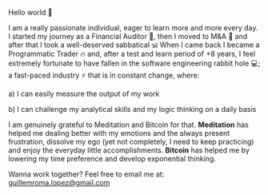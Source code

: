Hello world 👋

I am a really passionate individual, eager to learn more and more every day. I started my journey as a Financial Auditor 🤵, then I moved to M&A 🔎 and after that I took a well-deserved sabbatical 🕉️ When I came back I became a Programmatic Trader 🔥 and, after a test and learn period of +8 years, I feel extremely fortunate to have fallen in the software engineering rabbit hole 💻; a fast-paced industry ⚡ that is in constant change, where:

a) I can easily measure the output of my work 

b) I can challenge my analytical skills and my logic thinking on a daily basis

I am genuinely grateful to Meditation and Bitcoin for that. **Meditation** has helped me dealing better with my emotions and the always present frustration, dissolve my ego (yet not completely, I need to keep practicing) and enjoy the everyday little accomplishments. **Bitcoin** has helped me by lowering my time preference and develop exponential thinking.

Wanna work together? Feel free to email me at: guillemroma.lopez@gmail.com
